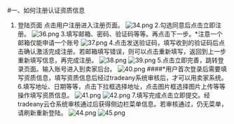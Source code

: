 #一、如何注册认证资质信息
1. 登陆页面 点击用户注册进入注册页面。
![34.png](http://tradeany-server-test.oss-cn-qingdao.aliyuncs.com/2020/10/15/MjAyMDEwMTUwMTIxMjMxNjAyNzI1MDY3KDEp.png)
2.勾选同意后点击立即注册。
![36.png](http://tradeany-test.oss-cn-qingdao.aliyuncs.com/2020/10/12/MjAyMDEwMTIwNzA2MjkzNg==.png)
3.填写邮箱、密码、验证码等等。再点击下一步。*注意一个邮箱仅能申请一个账号
![37.png](http://tradeany-test.oss-cn-qingdao.aliyuncs.com/2020/10/12/MjAyMDEwMTIwNzEyMTYzNw==.png)
4.点击发送验证码，填写收到的验证码后点击确认激活完成注册。若邮箱填写错误，则可以点击重新填写，返回到上一步重新填写信息，再完成注册。
![38.png](http://tradeany-test.oss-cn-qingdao.aliyuncs.com/2020/10/12/MjAyMDEwMTIwNzMxMzkzOA==.png)
![39.png](http://tradeany-test.oss-cn-qingdao.aliyuncs.com/2020/10/12/MjAyMDEwMTIwNzM2MTIzOQ==.png)
5.点击立即完善，跳转登录页面。输入账号进入到卖家后台。
![40.png](http://tradeany-test.oss-cn-qingdao.aliyuncs.com/2020/10/12/MjAyMDEwMTIwNzUzNDQ0MA==.png)
####*用户首次登录后需要填写资质信息，填写资质信息后经过tradeany系统审核后，才可以用卖家系统。
6.填写地址、日期等等，点击下拉框选择地址，点击图片框选择图片上传等等操作填写资质信息。
![41.png](http://tradeany-test.oss-cn-qingdao.aliyuncs.com/2020/10/12/MjAyMDEwMTIwODAxNDU0MQ==.png)
![42.png](http://tradeany-test.oss-cn-qingdao.aliyuncs.com/2020/10/12/MjAyMDEwMTIwODA2NDc0Mg==.png)
7.填写完成点击立即提交。经tradeany云仓系统审核通过后获得侧边栏菜单信息。若审核通过，仍无菜单，请刷新重新登陆。
![44.png](http://tradeany-test.oss-cn-qingdao.aliyuncs.com/2020/10/12/MjAyMDEwMTIwODE5NDY0NA==.png)
![45.png](http://tradeany-test.oss-cn-qingdao.aliyuncs.com/2020/10/12/MjAyMDEwMTIwODIxMzU0NQ==.png)
